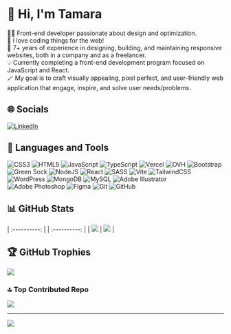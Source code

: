# 👋 Hi, I'm Tamara
👩‍💻 Front-end developer passionate about design and optimization. <br />
🤖 I love coding things for the web!<br />
🏢 7+ years of experience in designing, building, and maintaining responsive websites, both in a company and as a freelancer.<br />
💡 Currently completing a front-end development program focused on JavaScript and React.<br />
🪄 My goal is to craft visually appealing, pixel perfect, and user-friendly web application that engage, inspire, and solve user needs/problems.


## 🌐 Socials
[![LinkedIn](https://img.shields.io/badge/LinkedIn-%230077B5.svg?logo=linkedin&logoColor=white)](https://linkedin.com/in/tamaravandebroeck) 

## 🧰 Languages and Tools
![CSS3](https://img.shields.io/badge/css3-%231572B6.svg?style=for-the-badge&logo=css3&logoColor=white) 
![HTML5](https://img.shields.io/badge/html5-%23E34F26.svg?style=for-the-badge&logo=html5&logoColor=white) 
![JavaScript](https://img.shields.io/badge/javascript-%23323330.svg?style=for-the-badge&logo=javascript&logoColor=%23F7DF1E) 
![TypeScript](https://img.shields.io/badge/typescript-%23007ACC.svg?style=for-the-badge&logo=typescript&logoColor=white) 
![Vercel](https://img.shields.io/badge/vercel-%23000000.svg?style=for-the-badge&logo=vercel&logoColor=white) 
![OVH](https://img.shields.io/badge/ovh-%23123F6D.svg?style=for-the-badge&logo=ovh&logoColor=#123F6D) 
![Bootstrap](https://img.shields.io/badge/bootstrap-%238511FA.svg?style=for-the-badge&logo=bootstrap&logoColor=white) 
![Green Sock](https://img.shields.io/badge/green%20sock-88CE02?style=for-the-badge&logo=greensock&logoColor=white) 
![NodeJS](https://img.shields.io/badge/node.js-6DA55F?style=for-the-badge&logo=node.js&logoColor=white) 
![React](https://img.shields.io/badge/react-%2320232a.svg?style=for-the-badge&logo=react&logoColor=%2361DAFB) 
![SASS](https://img.shields.io/badge/SASS-hotpink.svg?style=for-the-badge&logo=SASS&logoColor=white) 
![Vite](https://img.shields.io/badge/vite-%23646CFF.svg?style=for-the-badge&logo=vite&logoColor=white) 
![TailwindCSS](https://img.shields.io/badge/tailwindcss-%2338B2AC.svg?style=for-the-badge&logo=tailwind-css&logoColor=white) 
![WordPress](https://img.shields.io/badge/WordPress-%23117AC9.svg?style=for-the-badge&logo=WordPress&logoColor=white) 
![MongoDB](https://img.shields.io/badge/MongoDB-%234ea94b.svg?style=for-the-badge&logo=mongodb&logoColor=white) 
![MySQL](https://img.shields.io/badge/mysql-4479A1.svg?style=for-the-badge&logo=mysql&logoColor=white) 
![Adobe Illustrator](https://img.shields.io/badge/adobe%20illustrator-%23FF9A00.svg?style=for-the-badge&logo=adobe%20illustrator&logoColor=white) 
![Adobe Photoshop](https://img.shields.io/badge/adobe%20photoshop-%2331A8FF.svg?style=for-the-badge&logo=adobe%20photoshop&logoColor=white) 
![Figma](https://img.shields.io/badge/figma-%23F24E1E.svg?style=for-the-badge&logo=figma&logoColor=white) 
![Git](https://img.shields.io/badge/git-%23F05033.svg?style=for-the-badge&logo=git&logoColor=white) 
![GitHub](https://img.shields.io/badge/github-%23121011.svg?style=for-the-badge&logo=github&logoColor=white)

## 📊 GitHub Stats
| :----------: | | :----------: |
| ![](https://github-readme-stats.vercel.app/api?username=TamVdb&theme=radical&hide_border=false&include_all_commits=false&count_private=false) | ![](https://github-readme-stats.vercel.app/api/top-langs/?username=TamVdb&theme=radical&hide_border=false&include_all_commits=false&count_private=false&layout=compact) |

## 🏆 GitHub Trophies
![](https://github-profile-trophy.vercel.app/?username=TamVdb&theme=radical&no-frame=true&no-bg=true&margin-w=4)

### 🔝 Top Contributed Repo
![](https://github-contributor-stats.vercel.app/api?username=TamVdb&limit=5&theme=radical&combine_all_yearly_contributions=true)

---
[![](https://visitcount.itsvg.in/api?id=TamVdb&icon=0&color=11)](https://visitcount.itsvg.in)
